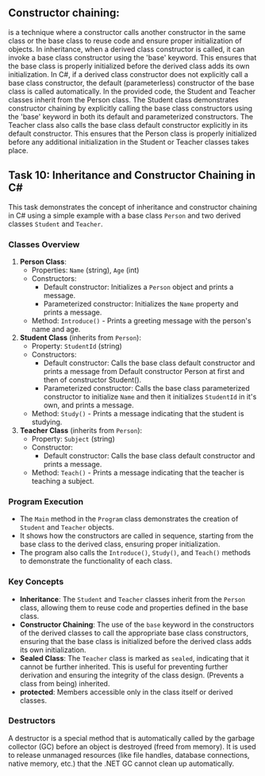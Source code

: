 ## Constructor chaining:
 is a technique where a constructor calls another constructor in the same class or the base class to reuse code and ensure proper initialization of objects.
In inheritance, when a derived class constructor is called, it can invoke a base class constructor using the 'base' keyword.
This ensures that the base class is properly initialized before the derived class adds its own initialization.
In C#, if a derived class constructor does not explicitly call a base class constructor, the default (parameterless) constructor of the base class is called automatically.
In the provided code, the Student and Teacher classes inherit from the Person class.
The Student class demonstrates constructor chaining by explicitly calling the base class constructors using the 'base' keyword in both its default and parameterized constructors.
The Teacher class also calls the base class default constructor explicitly in its default constructor.
This ensures that the Person class is properly initialized before any additional initialization in the Student or Teacher classes takes place. 
## Task 10: Inheritance and Constructor Chaining in C#
This task demonstrates the concept of inheritance and constructor chaining in C# using a simple example with a base class `Person` and two derived classes `Student` and `Teacher`.
### Classes Overview
1. **Person Class**:
   - Properties: `Name` (string), `Age` (int)
   - Constructors:
     - Default constructor: Initializes a `Person` object and prints a message.
     - Parameterized constructor: Initializes the `Name` property and prints a message.
   - Method: `Introduce()` - Prints a greeting message with the person's name and age.
2. **Student Class** (inherits from `Person`):
   - Property: `StudentId` (string)
   - Constructors:
     - Default constructor: Calls the base class default constructor and prints a message from Default constructor Person at first and then of constructor Student().
     - Parameterized constructor: Calls the base class parameterized constructor to initialize `Name` and then it initializes `StudentId` in it's own, and prints a message.
   - Method: `Study()` - Prints a message indicating that the student is studying.
3. **Teacher Class** (inherits from `Person`):
   - Property: `Subject` (string)
   - Constructor:
     - Default constructor: Calls the base class default constructor and prints a message.
   - Method: `Teach()` - Prints a message indicating that the teacher is teaching a subject.
### Program Execution
- The `Main` method in the `Program` class demonstrates the creation of `Student` and `Teacher` objects.
- It shows how the constructors are called in sequence, starting from the base class to the derived class, ensuring proper initialization.
- The program also calls the `Introduce()`, `Study()`, and `Teach()` methods to demonstrate the functionality of each class.
### Key Concepts
- **Inheritance**: The `Student` and `Teacher` classes inherit from the `Person` class, allowing them to reuse code and properties defined in the base class.
- **Constructor Chaining**: The use of the `base` keyword in the constructors of the derived classes to call the appropriate base class constructors, ensuring that the base class is initialized before the derived class adds its own initialization.
- **Sealed Class**: The `Teacher` class is marked as `sealed`, indicating that it cannot be further inherited.  This is useful for preventing further derivation and ensuring the integrity of the class design. (Prevents a class from being) inherited.
- **protected**: Members accessible only in the class itself or derived classes.



### Destructors
A destructor is a special method that is automatically called by the garbage collector (GC) before an object is destroyed (freed from memory).
It is used to release unmanaged resources (like file handles, database connections, native memory, etc.) that the .NET GC cannot clean up automatically.


